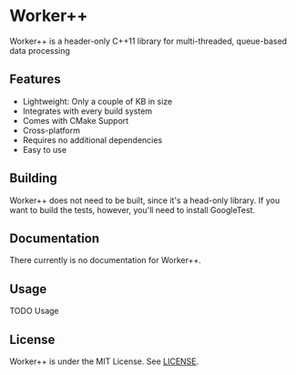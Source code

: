 # Worker++

Worker++ is a header-only C++11 library for multi-threaded, queue-based data processing

## Features
- Lightweight: Only a couple of KB in size
- Integrates with every build system
- Comes with CMake Support
- Cross-platform
- Requires no additional dependencies
- Easy to use

## Building

Worker++ does not need to be built, since it's a head-only library.
If you want to build the tests, however, you'll need to install GoogleTest.

## Documentation

There currently is no documentation for Worker++.

## Usage

TODO Usage

## License

Worker++ is under the MIT License. See [LICENSE](LICENSE).
